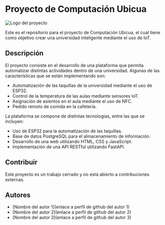 # Proyecto de Computación Ubicua

![Logo del proyecto](https://raw.githubusercontent.com/CesarMartin2002/Proyecto-ubicua/master/CODIGO/FRONT/static/images/LOGO.png?token=GHSAT0AAAAAAB537FRUWSLRS23K4LREY4KIZAHUCDQ)

Este es el repositorio para el proyecto de Computación Ubicua, el cual tiene como objetivo crear una universidad inteligente mediante el uso de IoT.

## Descripción

El proyecto consiste en el desarrollo de una plataforma que permita automatizar distintas actividades dentro de una universidad. Algunas de las características que se están implementando son:

- Automatización de las taquillas de la universidad mediante el uso de ESP32.
- Control de la temperatura de las aulas mediante sensores IoT.
- Asignación de asientos en el aula mediante el uso de NFC.
- Pedido remoto de comida en la cafetería.

La plataforma se compone de distintas tecnologías, entre las que se incluyen:

- Uso de ESP32 para la automatización de las taquillas.
- Base de datos PostgreSQL para el almacenamiento de información.
- Desarrollo de una web utilizando HTML, CSS y JavaScript.
- Implementación de una API RESTful utilizando FastAPI.

## Contribuir

Este proyecto es un trabajo cerrado y no está abierto a contribuciones externas.

## Autores

- [Nombre del autor 1](enlace a perfil de github del autor 1)
- [Nombre del autor 2](enlace a perfil de github del autor 2)
- [Nombre del autor 3](enlace a perfil de github del autor 3)

